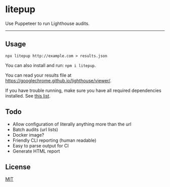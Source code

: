 # litepup

Use Puppeteer to run Lighthouse audits.

--------

## Usage

`npx litepup http://example.com > results.json`

You can also install and run: `npm i litepup`.

You can read your results file at <https://googlechrome.github.io/lighthouse/viewer/>.

If you have trouble running, make sure you have all required dependencies
installed. See [this list](https://github.com/GoogleChrome/puppeteer/blob/master/docs/troubleshooting.md#chrome-headless-doesnt-launch).

## Todo

* Allow configuration of literally anything more than the url
* Batch audits (url lists)
* Docker image?
* Friendly CLI reporting (human readable)
* Easy to parse output for CI
* Generate HTML report

## License

[MIT](./LICENSE.md)
